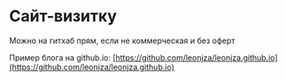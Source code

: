 # Сайт-визитку

Можно на гитхаб прям, если не коммерческая и без оферт

Пример блога на github.io: [https://github.com/leonjza/leonjza.github.io](https://github.com/leonjza/leonjza.github.io)
